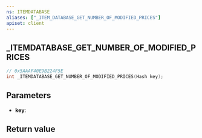 ```yaml
---
ns: ITEMDATABASE
aliases: ["_ITEM_DATABASE_GET_NUMBER_OF_MODIFIED_PRICES"]
apiset: client
---
```

## _ITEMDATABASE_GET_NUMBER_OF_MODIFIED_PRICES

```c
// 0x5AAAF40E9B224F5E
int _ITEMDATABASE_GET_NUMBER_OF_MODIFIED_PRICES(Hash key);
```


## Parameters
* **key**:

## Return value

